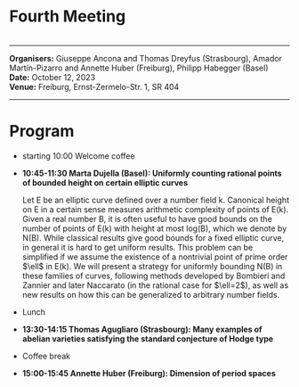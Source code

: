 
<HTML>
<BODY>
 <TABLE>
    <TR>
	<H1>Fourth Meeting
	</H1>    
    </TR>
  </TABLE>
<hr>

<b>Organisers:</b>  Giuseppe Ancona and Thomas Dreyfus (Strasbourg), Amador Martín-Pizarro and Annette Huber (Freiburg), Philipp Habegger (Basel)<br>
<b>Date:</b> October 12, 2023<br>
<b>Venue:</b> Freiburg, Ernst-Zermelo-Str. 1, SR 404 
<p>
<hr>
<h1>Program</h1>
<ul>
<li> starting 10:00 Welcome coffee<p>
<li><b>10:45-11:30 Marta Dujella (Basel): Uniformly counting rational points of bounded height on certain elliptic curves</b><p>
Let E be an elliptic curve defined over a number field k. Canonical height on E in a certain sense measures arithmetic complexity of points of E(k). Given a real number B, it is often useful to have good bounds on the number of points of E(k) with height at most log(B), which we denote by N(B). While classical results give good bounds for a fixed elliptic curve, in general it is hard to get uniform results. This problem can be simplified if we assume the existence of a nontrivial point of prime order $\ell$ in E(k). We will present a strategy for uniformly bounding N(B) in these families of curves, following methods developed by Bombieri and Zannier and later Naccarato (in the rational case for $\ell=2$), as well as new results on how this can be generalized to arbitrary number fields.	
</p>	
<li>Lunch<p>
<li><b>13:30-14:15  Thomas Agugliaro (Strasbourg): Many examples of abelian varieties satisfying the standard conjecture of Hodge type</b><p><p>
<li>Coffee break<p>
<li><b>15:00-15:45 Annette Huber (Freiburg): Dimension of period spaces</b><p>
<p>

